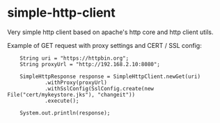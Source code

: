 # simple-http-client
Very simple http client based on apache's http core and http client utils.

Example of GET request with proxy settings and CERT / SSL config:

        String uri = "https://httpbin.org";
        String proxyUrl = "http://192.168.2.10:8080";

        SimpleHttpResponse response = SimpleHttpClient.newGet(uri)
                .withProxy(proxyUrl)
                .withSslConfig(SslConfig.create(new File("cert/mykeystore.jks"), "changeit"))
                .execute();

        System.out.println(response);

